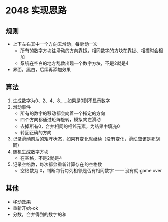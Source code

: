 # 2048 实现思路

## 规则
* 上下左右其中一个方向去滑动，每滑动一次
	* 所有的数字方块往滑动的方向靠拢，相同数字的方块在靠拢、相撞时会相加
	* 系统在空白的地方乱数出现一个数字方块，不是2就是4
* 界面，黑白，后续再添加效果


## 算法
1. 生成数字为0、2、4、8……如果是0则不显示数字
2. 滑动事件
	* 所有的数字的移动都会向着一个指定的方向
	* 四个方向都通过矩阵旋转，模拟向左滑动
	* 去掉所有0，合并相同的相邻元素，为结果中填充0
	* 转回正确的方向
3. 记录滑动前后的矩阵状态，如果有变化就继续（没有变化，滑动应该是死胡同）
4. 随机生成数字方块
	* 在空格，不是2就是4
5. 记录空格数，每次都会重新计算存在的空格数
	* 空格数为 0，判断每行每列相邻是否有相同数字 —— 没有就 game over

## 其他
* 移动效果
* 重新开始-ok
* 分数，合并得到的数字的和